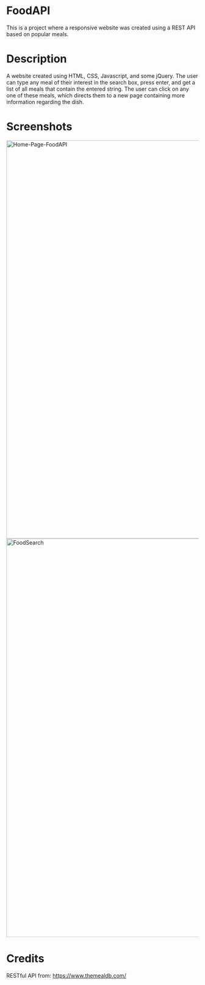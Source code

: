 # FoodAPI
This is a project where a responsive website was created using a REST API based on popular meals.  

# Description
A website created using HTML, CSS, Javascript, and some jQuery. The user can type any meal of their interest in the search box, press enter, and get a list of all meals that contain the entered string. The user can click on any one of these meals, which directs them to a new page containing more information regarding the dish.

# Screenshots

<img width="1040" alt="Home-Page-FoodAPI" src="https://user-images.githubusercontent.com/58525723/208777394-4d6cbea4-afc4-4084-8e2a-2d21f760e743.png">
<img width="1041" alt="FoodSearch" src="https://user-images.githubusercontent.com/58525723/208777946-3203ce05-1802-471d-83be-991e4a880757.png">

 # Credits
RESTful API from: https://www.themealdb.com/
